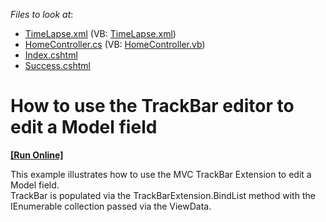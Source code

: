 <!-- default file list -->
*Files to look at*:

* [TimeLapse.xml](./CS/App_Data/TimeLapse.xml) (VB: [TimeLapse.xml](./VB/App_Data/TimeLapse.xml))
* [HomeController.cs](./CS/Controllers/HomeController.cs) (VB: [HomeController.vb](./VB/Controllers/HomeController.vb))
* [Index.cshtml](./CS/Views/Home/Index.cshtml)
* [Success.cshtml](./CS/Views/Home/Success.cshtml)
<!-- default file list end -->
# How to use the TrackBar editor to edit a Model field
<!-- run online -->
**[[Run Online]](https://codecentral.devexpress.com/e3967)**
<!-- run online end -->


<p>This example illustrates how to use the MVC TrackBar Extension to edit a Model field.<br />
TrackBar is populated via the TrackBarExtension.BindList method with the IEnumerable collection passed via the ViewData.</p>

<br/>


